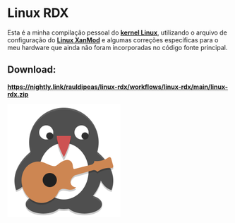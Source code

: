 # Linux RDX
Esta é a minha compilação pessoal do [**kernel Linux**](https://kernel.org/), utilizando o arquivo de configuração do [**Linux XanMod**](https://raw.githubusercontent.com/xanmod/linux/6.0/CONFIGS/xanmod/gcc/config_x86-64-v1) e algumas correções específicas para o meu hardware que ainda não foram incorporadas no código fonte principal.

## Download:
**https://nightly.link/rauldipeas/linux-rdx/workflows/linux-rdx/main/linux-rdx.zip**

![](logo.png)